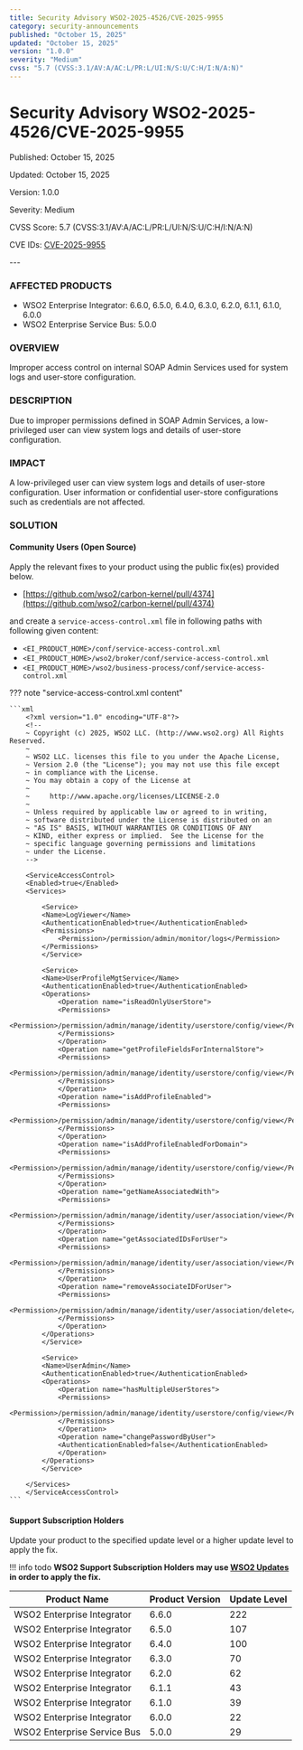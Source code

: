 ```yaml
---
title: Security Advisory WSO2-2025-4526/CVE-2025-9955
category: security-announcements
published: "October 15, 2025"
updated: "October 15, 2025"
version: "1.0.0"
severity: "Medium"
cvss: "5.7 (CVSS:3.1/AV:A/AC:L/PR:L/UI:N/S:U/C:H/I:N/A:N)"
---
```


# Security Advisory WSO2-2025-4526/CVE-2025-9955

<p class="doc-info">Published: October 15, 2025</p>
<p class="doc-info">Updated: October 15, 2025</p>
<p class="doc-info">Version: 1.0.0</p>
<p class="doc-info">Severity: Medium</p>
<p class="doc-info">CVSS Score: 5.7 (CVSS:3.1/AV:A/AC:L/PR:L/UI:N/S:U/C:H/I:N/A:N)</p>
<p class="doc-info">CVE IDs: <a href="https://www.cve.org/CVERecord?id=CVE-2025-9955">CVE-2025-9955</a></p>
---

### AFFECTED PRODUCTS
* WSO2 Enterprise Integrator: 6.6.0, 6.5.0, 6.4.0, 6.3.0, 6.2.0, 6.1.1, 6.1.0, 6.0.0
* WSO2 Enterprise Service Bus: 5.0.0


### OVERVIEW
Improper access control on internal SOAP Admin Services used for system logs and user-store configuration.


### DESCRIPTION
Due to improper permissions defined in SOAP Admin Services, a low-privileged user can view system logs and details of user-store configuration.


### IMPACT
A low-privileged user can view system logs and details of user-store configuration. User information or confidential user-store configurations such as credentials are not affected.


### SOLUTION

#### Community Users (Open Source)

Apply the relevant fixes to your product using the public fix(es) provided below.

* [https://github.com/wso2/carbon-kernel/pull/4374](https://github.com/wso2/carbon-kernel/pull/4374)

and create a `service-access-control.xml` file in following paths with following given content:

* `<EI_PRODUCT_HOME>/conf/service-access-control.xml`
* `<EI_PRODUCT_HOME>/wso2/broker/conf/service-access-control.xml`
* `<EI_PRODUCT_HOME>/wso2/business-process/conf/service-access-control.xml`


??? note "service-access-control.xml content"
    
    ```xml
        <?xml version="1.0" encoding="UTF-8"?>
        <!--
        ~ Copyright (c) 2025, WSO2 LLC. (http://www.wso2.org) All Rights Reserved.
        ~
        ~ WSO2 LLC. licenses this file to you under the Apache License,
        ~ Version 2.0 (the "License"); you may not use this file except
        ~ in compliance with the License.
        ~ You may obtain a copy of the License at
        ~
        ~     http://www.apache.org/licenses/LICENSE-2.0
        ~
        ~ Unless required by applicable law or agreed to in writing,
        ~ software distributed under the License is distributed on an
        ~ "AS IS" BASIS, WITHOUT WARRANTIES OR CONDITIONS OF ANY
        ~ KIND, either express or implied.  See the License for the
        ~ specific language governing permissions and limitations
        ~ under the License.
        -->

        <ServiceAccessControl>
        <Enabled>true</Enabled>
        <Services>

            <Service>
            <Name>LogViewer</Name>
            <AuthenticationEnabled>true</AuthenticationEnabled>
            <Permissions>
                <Permission>/permission/admin/monitor/logs</Permission>
            </Permissions>
            </Service>

            <Service>
            <Name>UserProfileMgtService</Name>
            <AuthenticationEnabled>true</AuthenticationEnabled>
            <Operations>
                <Operation name="isReadOnlyUserStore">
                <Permissions>
                    <Permission>/permission/admin/manage/identity/userstore/config/view</Permission>
                </Permissions>
                </Operation>
                <Operation name="getProfileFieldsForInternalStore">
                <Permissions>
                    <Permission>/permission/admin/manage/identity/userstore/config/view</Permission>
                </Permissions>
                </Operation>
                <Operation name="isAddProfileEnabled">
                <Permissions>
                    <Permission>/permission/admin/manage/identity/userstore/config/view</Permission>
                </Permissions>
                </Operation>
                <Operation name="isAddProfileEnabledForDomain">
                <Permissions>
                    <Permission>/permission/admin/manage/identity/userstore/config/view</Permission>
                </Permissions>
                </Operation>
                <Operation name="getNameAssociatedWith">
                <Permissions>
                    <Permission>/permission/admin/manage/identity/user/association/view</Permission>
                </Permissions>
                </Operation>
                <Operation name="getAssociatedIDsForUser">
                <Permissions>
                    <Permission>/permission/admin/manage/identity/user/association/view</Permission>
                </Permissions>
                </Operation>
                <Operation name="removeAssociateIDForUser">
                <Permissions>
                    <Permission>/permission/admin/manage/identity/user/association/delete</Permission>
                </Permissions>
                </Operation>
            </Operations>
            </Service>

            <Service>
            <Name>UserAdmin</Name>
            <AuthenticationEnabled>true</AuthenticationEnabled>
            <Operations>
                <Operation name="hasMultipleUserStores">
                <Permissions>
                    <Permission>/permission/admin/manage/identity/userstore/config/view</Permission>
                </Permissions>
                </Operation>
                <Operation name="changePasswordByUser">
                <AuthenticationEnabled>false</AuthenticationEnabled>
                </Operation>
            </Operations>
            </Service>

        </Services>
        </ServiceAccessControl>
    ```


#### Support Subscription Holders

Update your product to the specified update level or a higher update level to apply the fix.

!!! info todo
    **WSO2 Support Subscription Holders may use [WSO2 Updates](https://wso2.com/updates/) in order to apply the fix.**

| Product Name                          | Product Version   | Update Level   |
| ------------------------------------- | ----------------- | -------------- |
| WSO2 Enterprise Integrator            | 6.6.0             | 222            |
| WSO2 Enterprise Integrator            | 6.5.0             | 107            |
| WSO2 Enterprise Integrator            | 6.4.0             | 100            |
| WSO2 Enterprise Integrator            | 6.3.0             | 70             |
| WSO2 Enterprise Integrator            | 6.2.0             | 62             |
| WSO2 Enterprise Integrator            | 6.1.1             | 43             |
| WSO2 Enterprise Integrator            | 6.1.0             | 39             |
| WSO2 Enterprise Integrator            | 6.0.0             | 22             |
| WSO2 Enterprise Service Bus           | 5.0.0             | 29             |
